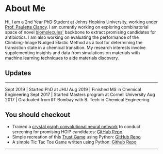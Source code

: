 # About Me

Hi, I am a 2nd Year PhD Student at Johns Hopkins University, working under [Prof. Paulette Clancy](https://clancygroup.wse.jhu.edu/). I am currently working on exploring combinatorial space of novel [biomolecules'](https://pubs.acs.org/doi/abs/10.1021/acschembio.6b00837) backbone to extract promising candidates for antibiotics. I am also working on evaluating the performance of the Climbing-Image Nudged Elastic Method as a tool for determining the transistion state in a chemical transition. My research interests involve supplementing insights and data from simulations on materials with machine learning techniques to aide materials discovery.

## Updates

* * *

Sept 2019 | Started PhD at JHU
Aug 2019 | Finished MS in Chemical Engineering
Sept 2017 | Started Masters program at Cornell University
Aug 2017 | Graduated from IIT Bombay with B. Tech in Chemical Engineering

## You should checkout

* Trained a [crystal graph convolutional neural network](https://arxiv.org/abs/1710.10324) to conduct screening for promising HOIP candidates: [GitHub Repo](https://github.com/sh-divya/cgcnn_hoip)
* Simple recreation of this [Trust Game](https://ncase.me/trust/) using Python: [GitHub Repo](https://github.com/sh-divya/Trust_Game)
* A simple Tic Tac Toe Game written using Python: [Github Repo](https://github.com/sh-divya/Tic_Tac_Toe)

* * *
